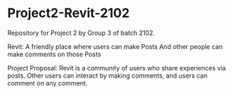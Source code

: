 # Project2-Revit-2102
Repository for Project 2 by Group 3 of batch 2102.

Revit: 
A friendly place where users can make Posts
And other people can make comments on those Posts


Project Proposal: Revit is a community of users who share experiences 
via posts. Other users can interact by making comments,
and users can comment on any comment.

